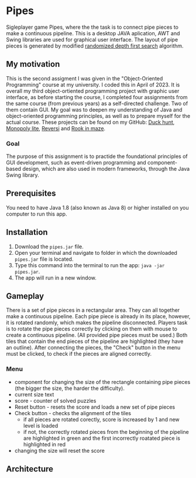 # Pipes
Sigleplayer game Pipes, where the the task is to connect pipe pieces to make a continuous pipeline. 
This is a desktop JAVA aplication, AWT and Swing libraries are used for graphical user interface.
The layout of pipe pieces is generated by modified [randomized depth first search](https://www.baeldung.com/cs/maze-generation#dfs-maze) algorithm.

## My motivation
This is the second assigment I was given in the "Object-Oriented Programming" course at my university. I coded this in April of 2023.
It is overall my third object-ortiented programming project with graphic user interface, as before starting the course, 
I completed four assignments from the same course (from previous years) as a self-directed challenge. Two of them contain GUI. 
My goal was to deepen my understanding of Java and object-oriented programming principles, as well as to prepare myself for the actual course. 
These projects can be found on my GitHub: 
[Duck hunt](https://github.com/amj-j/duck-hunt-java), 
[Monopoly lite](https://github.com/amj-j/monopoly-lite-java), 
[Reversi](https://github.com/amj-j/reversi-java)
and [Rook in maze](https://github.com/amj-j/rook-in-maze-java).

### Goal
The purpose of this assignment is to practide the foundational principles of GUI development,
such as event-driven programming and component-based design,
which are also used in modern frameworks, through the Java Swing library.

## Prerequisites
You need to have Java 1.8 (also known as Java 8) or higher installed on you computer to run this app.

## Installation
1. Download the ```pipes.jar``` file.
2. Open your terminal and navigate to folder in which the downloaded ```pipes.jar``` file is located.
3. Type this command into the terminal to run the app: ```java -jar pipes.jar```.
4. The app will run in a new window.

## Gameplay
There is a set of pipe pieces in a rectangular area. They can all together make a continuous pipeline. 
Each pipe piece is already in its place, however, it is rotated randomly, which makes the pipeline disconnected.
Players task is to rotate the pipe pieces correctly by clicking on them with mouse to create a continuous pipeline. (All provided pipe pieces must be used.)
Both tiles that contain the end pieces of the pipeline are highlighted (they have an outline).
After connecting the pieces, the "Check" button in the menu must be clicked, to check if the pieces are aligned correctly.

### Menu
- component for changing the size of the rectangle containing pipe pieces (the bigger the size, the harder the difficulty).
- current size text
- score - counter of solved puzzles
- Reset button - resets the score and loads a new set of pipe pieces
- Check button - checks the alignment of the tiles
  - if all pieces are rotated corectly, score is increased by 1 and new level is loaded
  - if not, the correctly rotated pieces from the beginning of the pipeline are highlighted in green and the first incorrectly roatated piece is highlighted in red
- changing the size will reset the score

## Architecture
